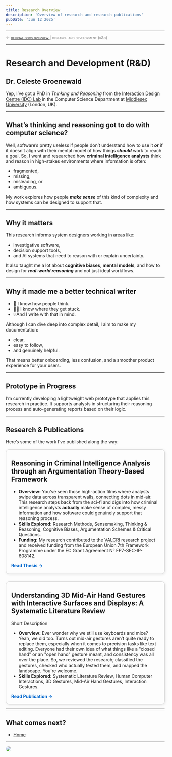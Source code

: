 ```yaml
---
title: Research Overview
description: 'Overview of research and research publications'
pubDate: 'Jun 12 2025'
---
```

 
<hr/>
<span style="font-variant: small-caps; font-size: 0.8rem; color: grey; "> 
     ← <a href="/mkdocs/official-docs/overview/">official docs overview </a>  |   research and development (r&d)
</span>
<hr/>



# Research and Development (R&D)

## Dr. Celeste Groenewald

Yep, I’ve got a PhD in *Thinking and Reasoning* from the [Interaction Design Centre (IDC) Lab](https://idc.cs.mdx.ac.uk/about/) in the Computer Science Department at [Middlesex University](https://www.mdx.ac.uk/research/) (London, UK).

---

## What’s thinking and reasoning got to do with computer science?

Well, software’s pretty useless if people don’t understand how to use it ***or*** if it doesn’t align with their mental model of how things ***should*** work to reach a goal. So, I went and researched how **criminal intelligence analysts** think and reason in high-stakes environments where information is often:

- fragmented,
- missing,
- misleading, or
- ambiguous.

My work explores how people ***make sense*** of this kind of complexity and how systems can be designed to support that.

---

## Why it matters

This research informs system designers working in areas like:

- investigative software,
- decision support tools,
- and AI systems that need to reason with or explain uncertainty.

It also taught me a lot about **cognitive biases**, **mental models**, and how to design for ***real-world reasoning*** and not just ideal workflows.

---

## Why it made me a better technical writer

- 💭 I know how people think.  
- 😵‍💫 I know where they get stuck.  
- 💡And I write with that in mind.

Although I can dive deep into complex detail, I aim to make my documentation:

- clear,
- easy to follow,
- and genuinely helpful.

That means better onboarding, less confusion, and a smoother product experience for your users.

---

## Prototype in Progress

I’m currently developing a lightweight web prototype that applies this research in practice. It supports analysts in structuring their reasoning process and auto-generating reports based on their logic.

---

## Research & Publications

Here’s some of the work I’ve published along the way:

<div style="display: flex; flex-wrap: wrap; gap: 1.5rem; margin-top: 1rem;">

  <!-- Card 1: PhD Thesis-->
  <div style="flex: 1 1 300px; border: 1px solid #ccc; border-radius: 10px; padding: 1rem; padding-top: 0.1rem; box-shadow: 2px 2px 8px rgba(0,0,0,0.1);">
    <h2>Reasoning in Criminal Intelligence Analysis through an Argumentation Theory-Based Framework</h2>
    <p>
    </p>
    <ul>
        <li><b>Overview:</b> You’ve seen those high-action films where analysts swipe data across transparent walls, connecting dots in mid-air. This research steps back from the sci-fi and digs into how criminal intelligence analysts <b>actually</b> make sense of complex, messy information and how software could genuinely support that reasoning process.     </li>
        <li><b>Skills Explored:</b> Research Methods, Sensemaking, Thinking & Reasoning, Cognitive Biases, Argumentation Schemes & Critical Questions. </li>
        <li><b>Funding:</b> My research contributed to the <a href="https://www.euprojectvalcri.org/index.html%3Fp=338.html" target="blank">VALCRI</a> research project and received funding from the European Union 7th Framework Programme under the EC Grant Agreement N° FP7-SEC-IP-608142.</li>
    </ul>
    <a href="/mkdocs/assets/files/groenewald_thesis_2023.pdf" target="blank" style="text-decoration: none; color: #0066cc; font-weight: bold;">Read Thesis →</a>
  </div>

  <!-- Card 2: Mid-Air Hand Gestures-->
  <div style="flex: 1 1 300px; border: 1px solid #ccc; border-radius: 10px; padding: 1rem; padding-top: 0.1rem; box-shadow: 2px 2px 8px rgba(0,0,0,0.1);">
    <h2>Understanding 3D Mid-Air Hand Gestures with Interactive Surfaces and Displays: A Systematic Literature Review</h2>
    <p>
      Short Description  
    </p>
    <ul>
        <li><b>Overview:</b> Ever wonder why we still use keyboards and mice? Yeah, we did too. Turns out mid-air gestures aren’t quite ready to replace them, especially when it comes to precision tasks like text editing.  Everyone had their own idea of what things like a "closed hand" or an "open hand" gesture meant, and consistency was all over the place. So, we reviewed the research; classified the gestures, checked who actually tested them, and mapped the landscape. You're welcome. </li>
        <li><b>Skills Explored:</b> Systematic Literature Review, Human Computer Interactions, 3D Gestures, Mid-Air Hand Gestures, Interaction Gestures.</li>
    </ul>
    <a href="https://www.scienceopen.com/hosted-document?doi=10.14236/ewic/HCI2016.43" target="blank" style="text-decoration: none; color: #0066cc; font-weight: bold;">Read Publication →</a>
  </div>

</div>

---

## What comes next?

- [Home](/mkdocs)

---


<img src="/mkdocs/assets/images/grad-pic-logo.png" style="border-radius: 12px; " />
